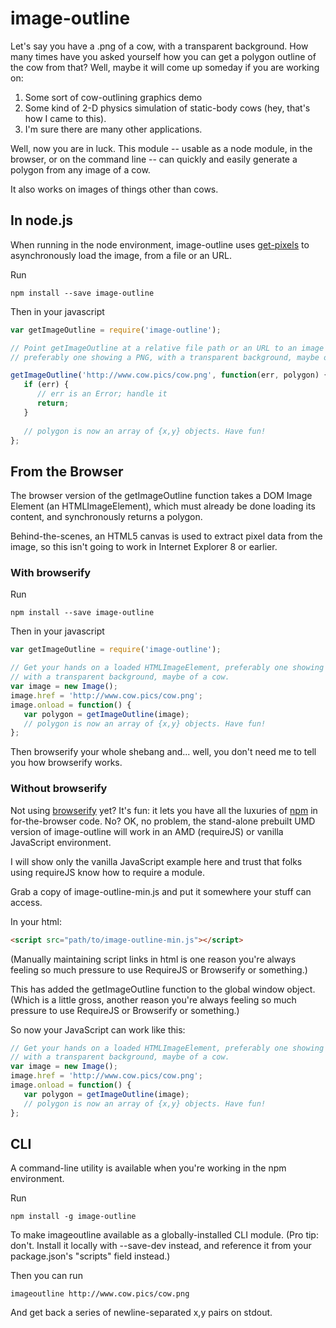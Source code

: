 # image-outline

Let's say you have a .png of a cow, with a transparent background. How many
times have you asked yourself how you can get a polygon outline of the cow
from that? Well, maybe it will come up someday if you are working on:

1. Some sort of cow-outlining graphics demo
2. Some kind of 2-D physics simulation of static-body cows (hey, that's how
   I came to this).
3. I'm sure there are many other applications.

Well, now you are in luck. This module -- usable as a node module, in the 
browser, or on the command line -- can quickly and easily generate a polygon
from any image of a cow.

It also works on images of things other than cows.

## In node.js

When running in the node environment, image-outline uses 
[get-pixels](https://www.npmjs.com/package/get-pixels) to asynchronously
load the image, from a file or an URL. 

Run

```
npm install --save image-outline
```

Then in your javascript

```javascript
var getImageOutline = require('image-outline');

// Point getImageOutline at a relative file path or an URL to an image
// preferably one showing a PNG, with a transparent background, maybe of a cow. 

getImageOutline('http://www.cow.pics/cow.png', function(err, polygon) {
   if (err) {
      // err is an Error; handle it
      return;
   }
   
   // polygon is now an array of {x,y} objects. Have fun!
};
```

## From the Browser

The browser version of the getImageOutline function takes a DOM Image Element
(an HTMLImageElement), which must already be done loading its content, and
synchronously returns a polygon.

Behind-the-scenes, an HTML5 canvas is used to extract pixel data from the image,
so this isn't going to work in Internet Explorer 8 or earlier.

### With browserify

Run

```
npm install --save image-outline
```

Then in your javascript

```javascript
var getImageOutline = require('image-outline');

// Get your hands on a loaded HTMLImageElement, preferably one showing a PNG,
// with a transparent background, maybe of a cow. 
var image = new Image();
image.href = 'http://www.cow.pics/cow.png';
image.onload = function() {
   var polygon = getImageOutline(image);
   // polygon is now an array of {x,y} objects. Have fun!
};
```

Then browserify your whole shebang and... well, you don't need me to tell you
how browserify works.

### Without browserify

Not using [browserify](http://browserify.org/) yet? It's fun: it lets you have
all the luxuries of [npm](https://www.npmjs.com/) in for-the-browser code. No?
OK, no problem, the stand-alone prebuilt UMD version of image-outline will work
in an AMD (requireJS) or vanilla JavaScript environment.

I will show only the vanilla JavaScript example here and trust that folks 
using requireJS know how to require a module.

Grab a copy of image-outline-min.js and put it somewhere your stuff can access.

In your html:

```html
<script src="path/to/image-outline-min.js"></script>
```

(Manually maintaining script links in html is one reason you're always feeling 
so much pressure to use RequireJS or Browserify or something.)

This has added the getImageOutline function to the global window object. (Which
is a little gross, another reason you're always feeling so much pressure to
use RequireJS or Browserify or something.)

So now your JavaScript can work like this:

```javascript
// Get your hands on a loaded HTMLImageElement, preferably one showing a PNG,
// with a transparent background, maybe of a cow. 
var image = new Image();
image.href = 'http://www.cow.pics/cow.png';
image.onload = function() {
   var polygon = getImageOutline(image);
   // polygon is now an array of {x,y} objects. Have fun!
};
```

## CLI

A command-line utility is available when you're working in the npm environment.

Run
```
npm install -g image-outline
```

To make imageoutline available as a globally-installed CLI module. (Pro tip:
don't. Install it locally with --save-dev instead, and reference it from your
package.json's "scripts" field instead.)

Then you can run
```
imageoutline http://www.cow.pics/cow.png
```

And get back a series of newline-separated x,y pairs on stdout.






